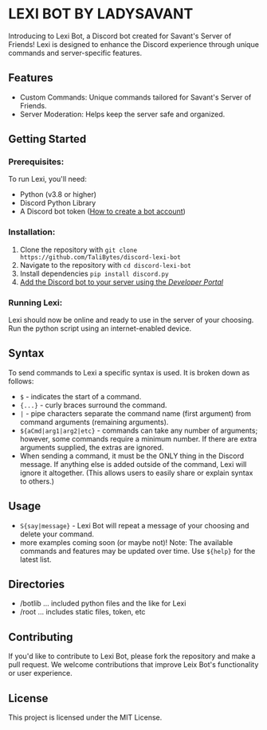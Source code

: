 # LEXI BOT BY LADYSAVANT

Introducing to Lexi Bot, a Discord bot created for Savant's Server of Friends! Lexi is designed to enhance the Discord experience through unique commands and server-specific features.


## Features
- Custom Commands: Unique commands tailored for Savant's Server of Friends.
- Server Moderation: Helps keep the server safe and organized.


## Getting Started
### Prerequisites:
To run Lexi, you'll need:
- Python (v3.8 or higher)
- Discord Python Library
- A Discord bot token ([How to create a bot account](https://discordpy.readthedocs.io/en/stable/discord.html))


### Installation:
1. Clone the repository with `git clone https://github.com/TaliBytes/discord-lexi-bot`
2. Navigate to the repository with `cd discord-lexi-bot`
3. Install dependencies `pip install discord.py`
4. [Add the Discord bot to your server using the *Developer Portal*](https://realpython.com/how-to-make-a-discord-bot-python/#how-to-make-a-discord-bot-in-the-developer-portal)


### Running Lexi:
Lexi should now be online and ready to use in the server of your choosing.
Run the python script using an internet-enabled device. 


## Syntax
To send commands to Lexi a specific syntax is used. It is broken down as follows:
- `$` - indicates the start of a command.
- `{...}` - curly braces surround the command.
- `|` - pipe characters separate the command name (first argument) from command arguments (remaining arguments).
- `${aCmd|arg1|arg2|etc}` - commands can take any number of arguments; however, some commands require a minimum number. If there are extra arguments supplied, the extras are ignored.
- When sending a command, it must be the ONLY thing in the Discord message. If anything else is added outside of the command, Lexi will ignore it altogether. (This allows users to easily share or explain syntax to others.)


## Usage
- `S{say|message}` - Lexi Bot will repeat a message of your choosing and delete your command.
- more examples coming soon (or maybe not)!
Note: The available commands and features may be updated over time. Use `${help}` for the latest list.


## Directories
- /botlib ... included python files and the like for Lexi
- /root ... includes static files, token, etc


## Contributing
If you'd like to contribute to Lexi Bot, please fork the repository and make a pull request. We welcome contributions that improve Leix Bot's functionality or user experience.


## License
This project is licensed under the MIT License.
